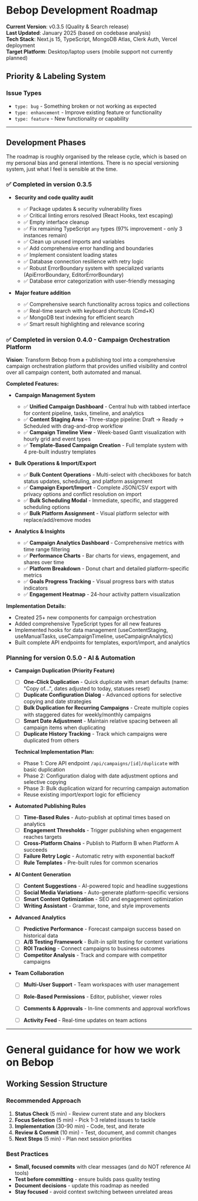 # Bebop Development Roadmap

**Current Version**: v0.3.5 (Quality & Search release)  
**Last Updated**: January 2025 (based on codebase analysis)  
**Tech Stack**: Next.js 15, TypeScript, MongoDB Atlas, Clerk Auth, Vercel deployment  
**Target Platform**: Desktop/laptop users (mobile support not currently planned)

## Priority & Labeling System

### Issue Types
- `type: bug` - Something broken or not working as expected
- `type: enhancement` - Improve existing feature or functionality
- `type: feature` - New functionality or capability

---------

## Development Phases

The roadmap is roughly organised by the release cycle, which is based on my personal bias and general intentions. There is no special versioning system, just what I feel is sensible at the time.

### ✅ Completed in version 0.3.5

- **Security and code quality audit**
    - ✅ Package updates & security vulnerability fixes
    - ✅ Critical linting errors resolved (React Hooks, text escaping)
    - ✅ Empty interface cleanup
    - ✅ Fix remaining TypeScript `any` types (97% improvement - only 3 instances remain)
    - ✅ Clean up unused imports and variables
    - ✅ Add comprehensive error handling and boundaries
    - ✅ Implement consistent loading states
    - ✅ Database connection resilience with retry logic
    - ✅ Robust ErrorBoundary system with specialized variants (ApiErrorBoundary, EditorErrorBoundary)
    - ✅ Database error categorization with user-friendly messaging
    
- **Major feature addition**
    - ✅ Comprehensive search functionality across topics and collections
    - ✅ Real-time search with keyboard shortcuts (Cmd+K)
    - ✅ MongoDB text indexing for efficient search
    - ✅ Smart result highlighting and relevance scoring

### ✅ Completed in version 0.4.0 - Campaign Orchestration Platform

**Vision**: Transform Bebop from a publishing tool into a comprehensive campaign orchestration platform that provides unified visibility and control over all campaign content, both automated and manual.

**Completed Features:**

- **Campaign Management System**
    - ✅ **Unified Campaign Dashboard** - Central hub with tabbed interface for content pipeline, tasks, timeline, and analytics
    - ✅ **Content Staging Area** - Three-stage pipeline: Draft → Ready → Scheduled with drag-and-drop workflow
    - ✅ **Campaign Timeline View** - Week-based Gantt visualization with hourly grid and event types
    - ✅ **Template-Based Campaign Creation** - Full template system with 4 pre-built industry templates

- **Bulk Operations & Import/Export**
    - ✅ **Bulk Content Operations** - Multi-select with checkboxes for batch status updates, scheduling, and platform assignment
    - ✅ **Campaign Export/Import** - Complete JSON/CSV export with privacy options and conflict resolution on import
    - ✅ **Bulk Scheduling Modal** - Immediate, specific, and staggered scheduling options
    - ✅ **Bulk Platform Assignment** - Visual platform selector with replace/add/remove modes

- **Analytics & Insights**
    - ✅ **Campaign Analytics Dashboard** - Comprehensive metrics with time range filtering
    - ✅ **Performance Charts** - Bar charts for views, engagement, and shares over time
    - ✅ **Platform Breakdown** - Donut chart and detailed platform-specific metrics
    - ✅ **Goals Progress Tracking** - Visual progress bars with status indicators
    - ✅ **Engagement Heatmap** - 24-hour activity pattern visualization

**Implementation Details:**
- Created 25+ new components for campaign orchestration
- Added comprehensive TypeScript types for all new features
- Implemented hooks for data management (useContentStaging, useManualTasks, useCampaignTimeline, useCampaignAnalytics)
- Built complete API endpoints for templates, export/import, and analytics


### Planning for version 0.5.0 - AI & Automation

- **Campaign Duplication (Priority Feature)**
    - [ ] **One-Click Duplication** - Quick duplicate with smart defaults (name: "Copy of...", dates adjusted to today, statuses reset)
    - [ ] **Duplicate Configuration Dialog** - Advanced options for selective copying and date strategies
    - [ ] **Bulk Duplication for Recurring Campaigns** - Create multiple copies with staggered dates for weekly/monthly campaigns
    - [ ] **Smart Date Adjustment** - Maintain relative spacing between all campaign items when duplicating
    - [ ] **Duplicate History Tracking** - Track which campaigns were duplicated from others
    
    **Technical Implementation Plan:**
    - Phase 1: Core API endpoint `/api/campaigns/[id]/duplicate` with basic duplication
    - Phase 2: Configuration dialog with date adjustment options and selective copying
    - Phase 3: Bulk duplication wizard for recurring campaign automation
    - Reuse existing import/export logic for efficiency

- **Automated Publishing Rules**
    - [ ] **Time-Based Rules** - Auto-publish at optimal times based on analytics
    - [ ] **Engagement Thresholds** - Trigger publishing when engagement reaches targets
    - [ ] **Cross-Platform Chains** - Publish to Platform B when Platform A succeeds
    - [ ] **Failure Retry Logic** - Automatic retry with exponential backoff
    - [ ] **Rule Templates** - Pre-built rules for common scenarios

- **AI Content Generation**
    - [ ] **Content Suggestions** - AI-powered topic and headline suggestions
    - [ ] **Social Media Variations** - Auto-generate platform-specific versions
    - [ ] **Smart Content Optimization** - SEO and engagement optimization
    - [ ] **Writing Assistant** - Grammar, tone, and style improvements

- **Advanced Analytics**
    - [ ] **Predictive Performance** - Forecast campaign success based on historical data
    - [ ] **A/B Testing Framework** - Built-in split testing for content variations
    - [ ] **ROI Tracking** - Connect campaigns to business outcomes
    - [ ] **Competitor Analysis** - Track and compare with competitor campaigns

- **Team Collaboration**
    - [ ] **Multi-User Support** - Team workspaces with user management
    - [ ] **Role-Based Permissions** - Editor, publisher, viewer roles
    - [ ] **Comments & Approvals** - In-line comments and approval workflows
    - [ ] **Activity Feed** - Real-time updates on team actions


----------

# General guidance for how we work on Bebop

## Working Session Structure

### Recommended Approach
1. **Status Check** (5 min) - Review current state and any blockers
2. **Focus Selection** (5 min) - Pick 1-3 related issues to tackle
3. **Implementation** (30-90 min) - Code, test, and iterate
4. **Review & Commit** (10 min) - Test, document, and commit changes
5. **Next Steps** (5 min) - Plan next session priorities

### Best Practices
- **Small, focused commits** with clear messages (and do NOT reference AI tools)
- **Test before committing** - ensure builds pass quality testing
- **Document decisions** - update this roadmap as needed
- **Stay focused** - avoid context switching between unrelated areas